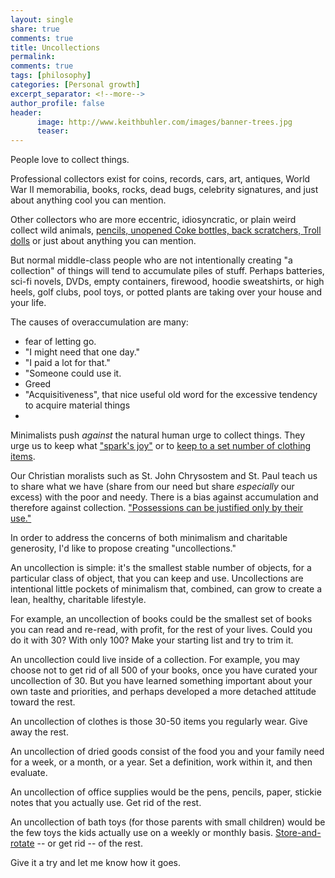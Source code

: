 ```yaml
---
layout: single
share: true
comments: true
title: Uncollections
permalink: 
comments: true
tags: [philosophy]
categories: [Personal growth]
excerpt_separator: <!--more-->
author_profile: false
header:
      image: http://www.keithbuhler.com/images/banner-trees.jpg
      teaser: 
---
```


People love to collect things. 

Professional collectors exist for coins, records, cars, art, antiques, World War II memorabilia, books, rocks, dead bugs, celebrity signatures, and just about anything cool you can mention.

Other collectors who are more eccentric, idiosyncratic, or plain weird collect wild animals, [pencils, unopened Coke bottles, back scratchers, Troll dolls](https://www.atchuup.com/weirdest-collection-of-things-ever/) or just about anything you can mention.

But normal middle-class people who are not intentionally creating "a collection" of things will tend to accumulate piles of stuff. Perhaps batteries, sci-fi novels, DVDs, empty containers, firewood, hoodie sweatshirts, or high heels, golf clubs, pool toys, or potted plants are taking over your house and your life. 

The causes of overaccumulation are many: 
* fear of letting go.
* "I might need that one day."
* "I paid a lot for that." 
* "Someone could use it.
* Greed
* "Acquisitiveness", that nice useful old word for the excessive tendency to acquire material things
* 

Minimalists push *against* the natural human urge to collect things. They urge us to keep what ["spark's joy"](https://konmari.com/marie-kondo-rules-of-tidying-sparks-joy/) or to [keep to a set number of clothing items](https://bemorewithless.com/category/project333/). 

Our Christian moralists such as St. John Chrysostem and St. Paul teach us to share what we have (share from our need but share *especially* our excess) with the poor and needy. There is a bias against accumulation and therefore against collection. ["Possessions can be justified only by their use."](https://stpaulsirvine.org/saint-john-chrysostom-the-prophet-of-charity/) 

In order to address the concerns of both minimalism and charitable generosity, I'd like to propose creating "uncollections." 

An uncollection is simple: it's the smallest stable number of objects, for a particular class of object, that you can keep and use. Uncollections are intentional little pockets of minimalism that, combined, can grow to create a lean, healthy, charitable lifestyle. 

For example, an uncollection of books could be the smallest set of books you can read and re-read, with profit, for the rest of your lives. Could you do it with 30? With only 100? Make your starting list and try to trim it. 

An uncollection could live inside of a collection. For example, you may choose not to get rid of all 500 of your books, once you have curated your uncollection of 30. But you have learned something important about your own taste and priorities, and perhaps developed a more detached attitude toward the rest. 

An uncollection of clothes is those 30-50 items you regularly wear. Give away the rest. 

An uncollection of dried goods consist of the food you and your family need for a week, or a month, or a year. Set a definition, work within it, and then evaluate. 

An uncollection of office supplies would be the pens, pencils, paper, stickie notes that you actually use. Get rid of the rest. 

An uncollection of bath toys (for those parents with small children) would be the few toys the kids actually use on a weekly or monthly basis. [Store-and-rotate](https://www.verywellfamily.com/how-to-start-a-toy-rotation-4121235) -- or get rid -- of the rest. 

Give it a try and let me know how it goes.
